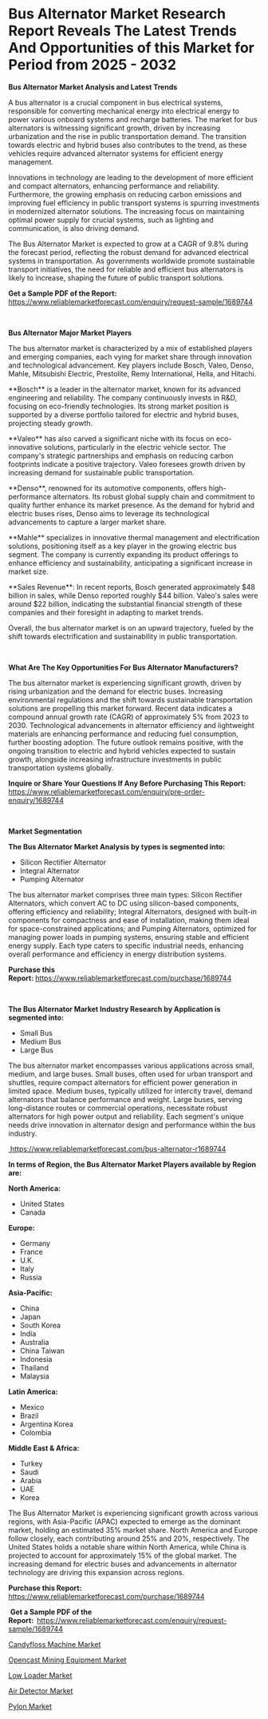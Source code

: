 <p><h1>Bus Alternator Market Research Report Reveals The Latest Trends And Opportunities of this Market for Period from 2025 - 2032</h1></p><p><strong>Bus Alternator Market Analysis and Latest Trends</strong></p>
<p><p>A bus alternator is a crucial component in bus electrical systems, responsible for converting mechanical energy into electrical energy to power various onboard systems and recharge batteries. The market for bus alternators is witnessing significant growth, driven by increasing urbanization and the rise in public transportation demand. The transition towards electric and hybrid buses also contributes to the trend, as these vehicles require advanced alternator systems for efficient energy management.</p><p>Innovations in technology are leading to the development of more efficient and compact alternators, enhancing performance and reliability. Furthermore, the growing emphasis on reducing carbon emissions and improving fuel efficiency in public transport systems is spurring investments in modernized alternator solutions. The increasing focus on maintaining optimal power supply for crucial systems, such as lighting and communication, is also driving demand.</p><p>The Bus Alternator Market is expected to grow at a CAGR of 9.8% during the forecast period, reflecting the robust demand for advanced electrical systems in transportation. As governments worldwide promote sustainable transport initiatives, the need for reliable and efficient bus alternators is likely to increase, shaping the future of public transport solutions.</p></p>
<p><strong>Get a Sample PDF of the Report:&nbsp;</strong> <a href="https://www.reliablemarketforecast.com/enquiry/request-sample/1689744?utm_campaign=1167&utm_medium=2&utm_source=Github&utm_content=ia&utm_term=10042025&utm_id=bus-alternator">https://www.reliablemarketforecast.com/enquiry/request-sample/1689744</a></p>
<p>&nbsp;</p>
<p><strong>Bus Alternator Major Market Players</strong></p>
<p><p>The bus alternator market is characterized by a mix of established players and emerging companies, each vying for market share through innovation and technological advancement. Key players include Bosch, Valeo, Denso, Mahle, Mitsubishi Electric, Prestolite, Remy International, Hella, and Hitachi.</p><p>**Bosch** is a leader in the alternator market, known for its advanced engineering and reliability. The company continuously invests in R&D, focusing on eco-friendly technologies. Its strong market position is supported by a diverse portfolio tailored for electric and hybrid buses, projecting steady growth.</p><p>**Valeo** has also carved a significant niche with its focus on eco-innovative solutions, particularly in the electric vehicle sector. The company's strategic partnerships and emphasis on reducing carbon footprints indicate a positive trajectory. Valeo foresees growth driven by increasing demand for sustainable public transportation.</p><p>**Denso**, renowned for its automotive components, offers high-performance alternators. Its robust global supply chain and commitment to quality further enhance its market presence. As the demand for hybrid and electric buses rises, Denso aims to leverage its technological advancements to capture a larger market share.</p><p>**Mahle** specializes in innovative thermal management and electrification solutions, positioning itself as a key player in the growing electric bus segment. The company is currently expanding its product offerings to enhance efficiency and sustainability, anticipating a significant increase in market size.</p><p>**Sales Revenue**: In recent reports, Bosch generated approximately $48 billion in sales, while Denso reported roughly $44 billion. Valeo's sales were around $22 billion, indicating the substantial financial strength of these companies and their foresight in adapting to market trends.</p><p>Overall, the bus alternator market is on an upward trajectory, fueled by the shift towards electrification and sustainability in public transportation.</p></p>
<p>&nbsp;</p>
<p><strong>What Are The Key Opportunities For Bus Alternator Manufacturers?</strong></p>
<p><p>The bus alternator market is experiencing significant growth, driven by rising urbanization and the demand for electric buses. Increasing environmental regulations and the shift towards sustainable transportation solutions are propelling this market forward. Recent data indicates a compound annual growth rate (CAGR) of approximately 5% from 2023 to 2030. Technological advancements in alternator efficiency and lightweight materials are enhancing performance and reducing fuel consumption, further boosting adoption. The future outlook remains positive, with the ongoing transition to electric and hybrid vehicles expected to sustain growth, alongside increasing infrastructure investments in public transportation systems globally.</p></p>
<p><strong>Inquire or Share Your Questions If Any Before Purchasing This Report:</strong> <a href="https://www.reliablemarketforecast.com/enquiry/pre-order-enquiry/1689744?utm_campaign=1167&utm_medium=2&utm_source=Github&utm_content=ia&utm_term=10042025&utm_id=bus-alternator">https://www.reliablemarketforecast.com/enquiry/pre-order-enquiry/1689744</a></p>
<p>&nbsp;</p>
<p><strong>Market Segmentation</strong></p>
<p><strong>The Bus Alternator Market Analysis by types is segmented into:</strong></p>
<p><ul><li>Silicon Rectifier Alternator</li><li>Integral Alternator</li><li>Pumping Alternator</li></ul></p>
<p><p>The bus alternator market comprises three main types: Silicon Rectifier Alternators, which convert AC to DC using silicon-based components, offering efficiency and reliability; Integral Alternators, designed with built-in components for compactness and ease of installation, making them ideal for space-constrained applications; and Pumping Alternators, optimized for managing power loads in pumping systems, ensuring stable and efficient energy supply. Each type caters to specific industrial needs, enhancing overall performance and efficiency in energy distribution systems.</p></p>
<p><strong>Purchase this Report:&nbsp;</strong><a href="https://www.reliablemarketforecast.com/purchase/1689744?utm_campaign=1167&utm_medium=2&utm_source=Github&utm_content=ia&utm_term=10042025&utm_id=bus-alternator">https://www.reliablemarketforecast.com/purchase/1689744</a></p>
<p>&nbsp;</p>
<p><strong>The Bus Alternator Market Industry Research by Application is segmented into:</strong></p>
<p><ul><li>Small Bus</li><li>Medium Bus</li><li>Large Bus</li></ul></p>
<p><p>The bus alternator market encompasses various applications across small, medium, and large buses. Small buses, often used for urban transport and shuttles, require compact alternators for efficient power generation in limited space. Medium buses, typically utilized for intercity travel, demand alternators that balance performance and weight. Large buses, serving long-distance routes or commercial operations, necessitate robust alternators for high power output and reliability. Each segment's unique needs drive innovation in alternator design and performance within the bus industry.</p></p>
<p><a href="https://www.reliablemarketforecast.com/bus-alternator-r1689744?utm_campaign=1167&utm_medium=2&utm_source=Github&utm_content=ia&utm_term=10042025&utm_id=bus-alternator">&nbsp;https://www.reliablemarketforecast.com/bus-alternator-r1689744</a></p>
<p><strong>In terms of Region, the Bus Alternator Market Players available by Region are:</strong></p>
<p>
    <p> <strong> North America: </strong>
        <ul>
            <li>United States</li>
            <li>Canada</li>
        </ul>
        </p> 
    <p> <strong> Europe: </strong>
        <ul>
            <li>Germany</li>
            <li>France</li>
            <li>U.K.</li>
            <li>Italy</li>
            <li>Russia</li>
        </ul>
        </p> 
    <p> <strong> Asia-Pacific: </strong>
        <ul>
            <li>China</li>
            <li>Japan</li>
            <li>South Korea</li>
            <li>India</li>
            <li>Australia</li>
            <li>China Taiwan</li>
            <li>Indonesia</li>
            <li>Thailand</li>
            <li>Malaysia</li>
        </ul>
        </p> 
    <p> <strong> Latin America: </strong>
        <ul>
            <li>Mexico</li>
            <li>Brazil</li>
            <li>Argentina Korea</li>
            <li>Colombia</li>
        </ul>
        </p> 
    <p> <strong> Middle East & Africa: </strong>
        <ul>
            <li>Turkey</li>
            <li>Saudi</li>
            <li>Arabia</li>
            <li>UAE</li>
            <li>Korea</li>
        </ul>
    </p>
    </p>
<p><p>The Bus Alternator Market is experiencing significant growth across various regions, with Asia-Pacific (APAC) expected to emerge as the dominant market, holding an estimated 35% market share. North America and Europe follow closely, each contributing around 25% and 20%, respectively. The United States holds a notable share within North America, while China is projected to account for approximately 15% of the global market. The increasing demand for electric buses and advancements in alternator technology are driving this expansion across regions.</p></p>
<p><strong>Purchase this Report: </strong><a href="https://www.reliablemarketforecast.com/purchase/1689744?utm_campaign=1167&utm_medium=2&utm_source=Github&utm_content=ia&utm_term=10042025&utm_id=bus-alternator">https://www.reliablemarketforecast.com/purchase/1689744</a></p>
<p>&nbsp;<strong>Get a Sample PDF of the Report:&nbsp;&nbsp;</strong><a href="https://www.reliablemarketforecast.com/enquiry/request-sample/1689744?utm_campaign=1167&utm_medium=2&utm_source=Github&utm_content=ia&utm_term=10042025&utm_id=bus-alternator">https://www.reliablemarketforecast.com/enquiry/request-sample/1689744</a></p>
<p><strong></strong></p>
<p><p><a href="https://github.com/WillieWoodard/Market-Research-Report-List-7/blob/main/candyfloss-machine-market.md?utm_campaign=1167&utm_medium=2&utm_source=Github&utm_content=ia&utm_term=10042025&utm_id=bus-alternator">Candyfloss Machine Market</a></p><p><a href="https://github.com/hgf64gh/Market-Research-Report-List-2/blob/main/opencast-mining-equipment-market.md?utm_campaign=1167&utm_medium=2&utm_source=Github&utm_content=ia&utm_term=10042025&utm_id=bus-alternator">Opencast Mining Equipment Market</a></p><p><a href="https://github.com/marloy8/Market-Research-Report-List-7/blob/main/low-loader-market.md?utm_campaign=1167&utm_medium=2&utm_source=Github&utm_content=ia&utm_term=10042025&utm_id=bus-alternator">Low Loader Market</a></p><p><a href="https://github.com/leolamarnal9/Market-Research-Report-List-1/blob/main/air-detector-market.md?utm_campaign=1167&utm_medium=2&utm_source=Github&utm_content=ia&utm_term=10042025&utm_id=bus-alternator">Air Detector Market</a></p><p><a href="https://github.com/SanjidaMahmud54/Market-Research-Report-List-2/blob/main/pylon-market.md?utm_campaign=1167&utm_medium=2&utm_source=Github&utm_content=ia&utm_term=10042025&utm_id=bus-alternator">Pylon Market</a></p></p>